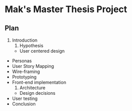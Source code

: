 # Mak's Master Thesis Project
## Plan

1. Introduction
	1. Hypothesis
	- User centered design
- Personas
- User Story Mapping
- Wire-framing
- Prototyping
- Front-end implementation
	1. Architecture
	- Design decisions 	
- User testing
- Conclusion
